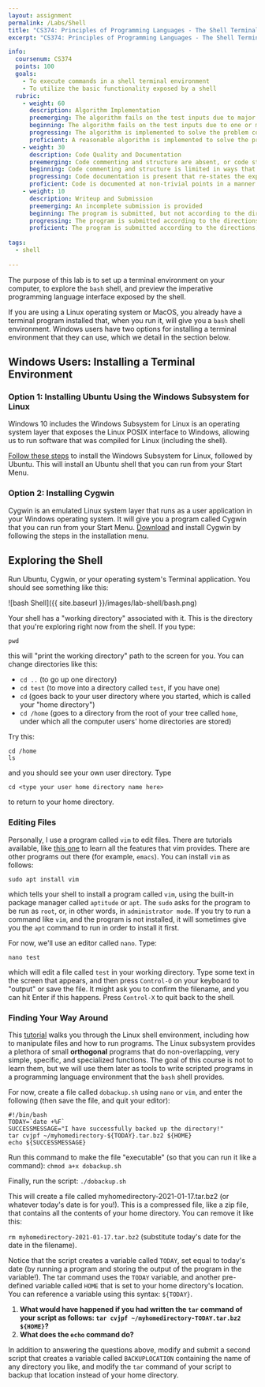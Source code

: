 ```yaml
---
layout: assignment
permalink: /Labs/Shell
title: "CS374: Principles of Programming Languages - The Shell Terminal"
excerpt: "CS374: Principles of Programming Languages - The Shell Terminal"

info:
  coursenum: CS374
  points: 100
  goals:
    - To execute commands in a shell terminal environment
    - To utilize the basic functionality exposed by a shell
  rubric:
    - weight: 60
      description: Algorithm Implementation
      preemerging: The algorithm fails on the test inputs due to major issues, or the program fails to compile and/or run
      beginning: The algorithm fails on the test inputs due to one or more minor issues
      progressing: The algorithm is implemented to solve the problem correctly according to given test inputs, but would fail if executed in a general case due to a minor issue or omission in the algorithm design or implementation
      proficient: A reasonable algorithm is implemented to solve the problem which correctly solves the problem according to the given test inputs, and would be reasonably expected to solve the problem in the general case
    - weight: 30
      description: Code Quality and Documentation
      preemerging: Code commenting and structure are absent, or code structure departs significantly from best practice, and/or the code departs significantly from the style guide
      beginning: Code commenting and structure is limited in ways that reduce the readability of the program, and/or there are minor departures from the style guide
      progressing: Code documentation is present that re-states the explicit code definitions, and/or code is written that mostly adheres to the style guide
      proficient: Code is documented at non-trivial points in a manner that enhances the readability of the program, and code is written according to the style guide
    - weight: 10
      description: Writeup and Submission
      preemerging: An incomplete submission is provided
      beginning: The program is submitted, but not according to the directions in one or more ways (for example, because it is lacking a readme writeup)
      progressing: The program is submitted according to the directions with a minor omission or correction needed, and with at least superficial responses to the bolded questions throughout
      proficient: The program is submitted according to the directions, including a readme writeup describing the solution, and thoughtful answers to the bolded questions throughout    
  
tags:
  - shell
  
---
```


The purpose of this lab is to set up a terminal environment on your computer, to explore the `bash` shell, and preview the imperative programming language interface exposed by the shell.

If you are using a Linux operating system or MacOS, you already have a terminal program installed that, when you run it, will give you a `bash` shell environment.  Windows users have two options for installing a terminal environment that they can use, which we detail in the section below.  

## Windows Users: Installing a Terminal Environment

### Option 1: Installing Ubuntu Using the Windows Subsystem for Linux

Windows 10 includes the Windows Subsystem for Linux is an operating system layer that exposes the Linux POSIX interface to Windows, allowing us to run software that was compiled for Linux (including the shell).

[Follow these steps](https://docs.microsoft.com/en-us/windows/wsl/install-win10#manual-installation-steps) to install the Windows Subsystem for Linux, followed by Ubuntu.  This will install an Ubuntu shell that you can run from your Start Menu.

### Option 2: Installing Cygwin

Cygwin is an emulated Linux system layer that runs as a user application in your Windows operating system.  It will give you a program called Cygwin that you can run from your Start Menu.  [Download](https://www.cygwin.com/) and install Cygwin by following the steps in the installation menu.

## Exploring the Shell

Run Ubuntu, Cygwin, or your operating system's Terminal application.  You should see something like this:

![bash Shell]({{ site.baseurl }}/images/lab-shell/bash.png)

Your shell has a "working directory" associated with it.  This is the directory that you're exploring right now from the shell.  If you type:

`pwd`

this will "print the working directory" path to the screen for you.  You can change directories like this:

* `cd ..` (to go up one directory)
* `cd test` (to move into a directory called `test`, if you have one)
* `cd` (goes back to your user directory where you started, which is called your "home directory")
* `cd /home` (goes to a directory from the root of your tree called `home`, under which all the computer users' home directories are stored)

Try this:

```
cd /home
ls
```

and you should see your own user directory.  Type

`cd <type your user home directory name here>`

to return to your home directory.

### Editing Files
Personally, I use a program called `vim` to edit files.  There are tutorials available, like [this one](https://www.tutorialspoint.com/vim/vim_getting_familiar.htm) to learn all the features that vim provides.  There are other programs out there (for example, `emacs`).  You can install `vim` as follows:

`sudo apt install vim`

which tells your shell to install a program called `vim`, using the built-in package manager called `aptitude` or `apt`.  The `sudo` asks for the program to be run as `root`, or, in other words, in `administrator mode`.  If you try to run a command like `vim`, and the program is not installed, it will sometimes give you the `apt` command to run in order to install it first.

For now, we'll use an editor called `nano`.  Type:

`nano test`

which will edit a file called `test` in your working directory.  Type some text in the screen that appears, and then press `Control-O` on your keyboard to "output" or save the file.  It might ask you to confirm the filename, and you can hit Enter if this happens.  Press `Control-X` to quit back to the shell.

### Finding Your Way Around

This [tutorial](https://ubuntu.com/tutorials/command-line-for-beginners#1-overview) walks you through the Linux shell environment, including how to manipulate files and how to run programs.  The Linux subsystem provides a plethora of small **orthogonal** programs that do non-overlapping, very simple, specific, and specialized functions.  The goal of this course is not to learn them, but we will use them later as tools to write scripted programs in a programming language environment that the `bash` shell provides.

For now, create a file called `dobackup.sh` using `nano` or `vim`, and enter the following (then save the file, and quit your editor):

```
#!/bin/bash
TODAY=`date +%F`
SUCCESSMESSAGE="I have successfully backed up the directory!"
tar cvjpf ~/myhomedirectory-${TODAY}.tar.bz2 ${HOME}
echo ${SUCCESSMESSAGE}
```

Run this command to make the file "executable" (so that you can run it like a command): `chmod a+x dobackup.sh`

Finally, run the script: `./dobackup.sh`

This will create a file called myhomedirectory-2021-01-17.tar.bz2 (or whatever today's date is for you!).  This is a compressed file, like a zip file, that contains all the contents of your home directory.  You can remove it like this:

`rm myhomedirectory-2021-01-17.tar.bz2` (substitute today's date for the date in the filename).

Notice that the script creates a variable called `TODAY`, set equal to today's date (by running a program and storing the output of the program in the variable!).  The tar command uses the `TODAY` variable, and another pre-defined variable called `HOME` that is set to your home directory's location.  You can reference a variable using this syntax: `${TODAY}`.

1. **What would have happened if you had written the `tar` command of your script as follows: `tar cvjpf ~/myhomedirectory-TODAY.tar.bz2 ${HOME}`?**
2. **What does the `echo` command do?**

In addition to answering the questions above, modify and submit a second script that creates a variable called `BACKUPLOCATION` containing the name of any directory you like, and modify the `tar` command of your script to backup that location instead of your home directory.